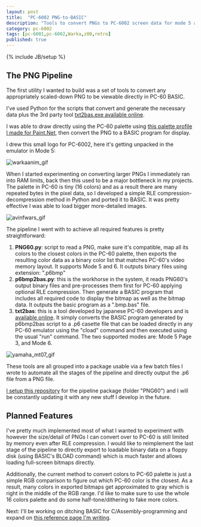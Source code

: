 ```yaml
---
layout: post
title:  "PC-6002 PNG-to-BASIC"
description: "Tools to convert PNGs to PC-6002 screen data for mode 5 and 6"
category: pc-6002
tags: [pc-6001,pc-6002,Warka,z80,retro]
published: true
---
```


{% include JB/setup %}

[warkaanim_gif]: {{site.baseurl}}assets/photos/pc6002/warka6002_m5_bmp_loader_cropped.gif "Al-Warka 6002"
[paintdotnet_palette]: {{site.baseurl}}assets/pc6002/pc60.txt "PC-60 Paint.NET palette file"
[avinfwars_gif]: {{site.baseurl}}assets/photos/pc6002/avinfwars_m6rle.gif "Infinity War poster converted and displayed in PC-60 N66 SR BASIC"
[yamaha_mt07_gif]: {{site.baseurl}}assets/photos/pc6002/yamaha_mt07_m6rle.gif "My dream bike -Yamaha MT-07- in all the 16 color glory (Mode 6)"


## The PNG Pipeline

The first utility I wanted to build was a set of tools to convert any appropriately scaled-down PNG to be viewable directly in PC-60 BASIC.

I've used Python for the scripts that convert and generate the necessary data plus the 3rd party tool [txt2bas.exe available online](http://retropc.net/isio/mysoft/). 

I was able to draw directly using the PC-60 palette using [this palette profile I made for Paint.Net][paintdotnet_palette], then convert the PNG to a BASIC program for display.

I drew this small logo for PC-6002, here it's getting unpacked in the emulator in Mode 5:

![warkaanim_gif]

When I started experimenting on converting larger PNGs I immediately ran into RAM limits, back then this used to be a major bottleneck in my projects. The palette in PC-60 is tiny (16 colors) and as a result there are many repeated bytes in the pixel data, so I developed a simple RLE compression-decompression method in Python and ported it to BASIC. It was pretty effective I was able to load bigger more-detailed images.

![avinfwars_gif]

The pipeline I went with to achieve all required features is pretty straightforward:

1. **PNG60.py**: script to read a PNG, make sure it's compatible, map all its colors to the closest colors in the PC-60 palette, then exports the resulting color data as a binary color list that matches PC-60's video memory layout. It supports Mode 5 and 6. It outputs binary files using extension: ".p6bmp"
2. **p6bmp2bas.py**: this is the workhorse in the system, it reads PNG60's output binary files and pre-processes them first for PC-60 applying optional RLE compression. Then generate a BASIC program that includes all required code to display the bitmap as well as the bitmap data. It outputs the basic program as a ".bmp.bas" file.
3. **txt2bas**: this is a tool developed by japanese PC-60 developers and is [available online](http://retropc.net/isio/mysoft/). It simply converts the BASIC program generated by p6bmp2bas script to a .p6 casette file that can be loaded directly in any PC-60 emulator using the "cload" command and then executed using the usual "run" command. The two supported modes are: Mode 5 Page 3, and Mode 6.

![yamaha_mt07_gif]

These tools are all grouped into a package usable via a few batch files I wrote to automate all the stages of the pipeline and directly output the .p6 file from a PNG file.

[I setup this repository](https://github.com/Salwan/pc6002) for the pipeline package (folder "PNG60") and I will be constantly updating it with any new stuff I develop in the future.

## Planned Features

I've pretty much implemented most of what I wanted to experiment with however the size/detail of PNGs I can convert over to PC-60 is still limited by memory even after RLE compression. I would like to reimplement the last stage of the pipeline to directly export to loadable binary data on a floppy disk (using BASIC's BLOAD command) which is much faster and allows loading full-screen bitmaps directly.

Additionally, the current method to convert colors to PC-60 palette is just a simple RGB comparison to figure out which PC-60 color is the closest. As a result, many colors in exported bitmaps get approximated to gray which is right in the middle of the RGB range. I'd like to make sure to use the whole 16 colors palette and do some half-tone/dithering to fake more colors.

Next: I'll be working on ditching BASIC for C/Assembly-programming and expand on [this reference page I'm writing](http://zenithsal.com/pages/pc6002).
